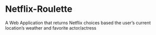 # Netflix-Roulette
A Web Application that returns Netflix choices based the user’s current location’s weather and favorite actor/actress
